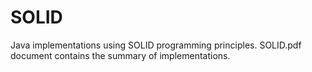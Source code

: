 # SOLID
Java implementations using SOLID programming principles.
SOLID.pdf document contains the summary of implementations.
